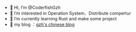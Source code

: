 - 👋 Hi, I’m @CoderfishGzh
- 👀 I’m interested in Operation System、Distribute compertur 
- 🌱 I’m currently learning Rust and make some project
- 🌱 my blog ：[gzh's chinese blog](https://gzhcoming.gitee.io/)

<!---
CoderfishGzh/CoderfishGzh is a ✨ special ✨ repository because its `README.md` (this file) appears on your GitHub profile.
You can click the Preview link to take a look at your changes.
--->
